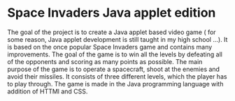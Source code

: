 # Space Invaders Java applet edition
The goal of the project is to create a Java applet based video game ( for some reason, Java applet development is still taught in my high school ...). It is based on the once popular Space Invaders game and contains many improvements. The goal of the game is to win all the levels by defeating all of the opponents and scoring as many points as possible. The main purpose of the game is to operate a spacecraft, shoot at the enemies and avoid their missiles. It consists of three different levels, which the player has to play through. The game is made in the Java programming language with addition of HTTMl and CSS.
